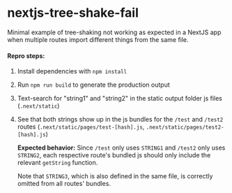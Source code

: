# nextjs-tree-shake-fail

Minimal example of tree-shaking not working as expected in a NextJS app when multiple routes import different things from the same file.

#### Repro steps:
1. Install dependencies with `npm install`
2. Run `npm run build` to generate the production output
3. Text-search for "string1" and "string2" in the static output folder js files (`.next/static`)
4. See that both strings show up in the js bundles for the `/test` and `/test2` routes (`.next/static/pages/test-[hash].js`, `.next/static/pages/test2-[hash].js`)

   **Expected behavior:**
      Since `/test` only uses `STRING1` and `/test2` only uses `STRING2`, each respective route's bundled js should only include the relevant `getString` function.
      
      Note that `STRING3`, which is also defined in the same file, is correctly omitted from all routes' bundles.
